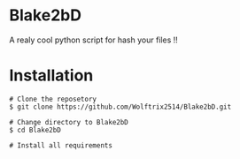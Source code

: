 # Blake2bD
A realy cool python script for hash your files !!


# Installation
``` console
# Clone the reposetory
$ git clone https://github.com/Wolftrix2514/Blake2bD.git

# Change directory to Blake2bD
$ cd Blake2bD

# Install all requirements




```
